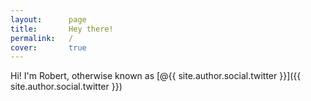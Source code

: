 ```yaml
---
layout:      page
title:       Hey there!
permalink:   /
cover:       true
---
```


Hi! I'm Robert, otherwise known as [@{{ site.author.social.twitter }}]({{ site.author.social.twitter }})